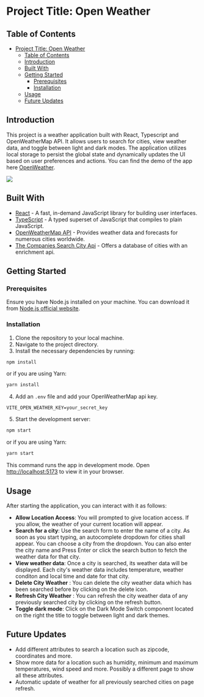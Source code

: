 # Project Title: Open Weather

## Table of Contents

- [Project Title: Open Weather](#project-title-open-weather)
  - [Table of Contents](#table-of-contents)
  - [Introduction](#introduction)
  - [Built With](#built-with)
  - [Getting Started](#getting-started)
    - [Prerequisites](#prerequisites)
    - [Installation](#installation)
  - [Usage](#usage)
  - [Future Updates](#future-updates)


 

## Introduction

This project is a weather application built with React, Typescript and OpenWeatherMap API. It allows users to search for cities, view weather data, and toggle between light and dark modes. The application utilizes local storage to persist the global state and dynamically updates the UI based on user preferences and actions. You can find the demo of the app here [OpenWeather](https://akshaymalik1995.github.io/weather-app/).

![](https://i.imgur.com/NT6jJWH.png)

## Built With
- [React](https://react.dev/) - A fast, in-demand JavaScript library for building user interfaces.
- [TypeScript](https://www.typescriptlang.org/) - A typed superset of JavaScript that compiles to plain JavaScript.
- [OpenWeatherMap API](https://openweathermap.org/) - Provides weather data and forecasts for numerous cities worldwide.
- [The Companies Search City Api](https://www.thecompaniesapi.com/api/search-cities) - Offers a database of cities with an enrichment api.


## Getting Started

### Prerequisites

Ensure you have Node.js installed on your machine. You can download it from [Node.js official website](https://nodejs.org).

### Installation

1. Clone the repository to your local machine.
2. Navigate to the project directory.
3. Install the necessary dependencies by running:

```bash
npm install
```

or if you are using Yarn:

```bash
yarn install
```

4. Add an `.env` file and add your OpenWeatherMap api key.
  
```.env
VITE_OPEN_WEATHER_KEY=your_secret_key
```

5. Start the development server:

```bash
npm start
```

or if you are using Yarn:

```bash
yarn start
```

This command runs the app in development mode. Open [http://localhost:5173](http://localhost:5173) to view it in your browser.

## Usage

After starting the application, you can interact with it as follows:


- **Allow Location Access**: You will prompted to give location access. If you allow, the weather of your current location will appear.
- **Search for a city**: Use the search form to enter the name of a city. As soon as you start typing, an autocomplete dropdown for cities shall appear. You can choose a city from the dropdown. You can also enter the city name and Press Enter or click the search button to fetch the weather data for that city.
- **View weather data**: Once a city is searched, its weather data will be displayed. Each city's weather data includes temperature, weather conditon and local time and date for that city.
- **Delete City Weather** : You can delete the city weather data which has been searched before by clicking on the delete icon.
- **Refresh City Weather** : You can refresh the city weather data of any previously searched city by clicking on the refresh button.
- **Toggle dark mode**: Click on the Dark Mode Switch component located on the right the title to toggle between light and dark themes.

## Future Updates

- Add different attributes to search a location such as zipcode, coordinates and more.
- Show more data for a location such as humidity, minimum and maximum temperatures, wind speed and more. Possibly a different page to show all these attributes.
- Automatic update of weather for all previously searched cities on page refresh.


